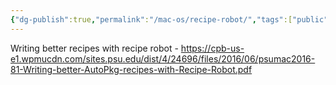 ```yaml
---
{"dg-publish":true,"permalink":"/mac-os/recipe-robot/","tags":["public","munki","autopkg"],"noteIcon":"1","created":"2024-08-03T14:52:59.031+02:00","updated":"2022-12-23T10:22:06.000+01:00"}
---
```




Writing better recipes with recipe robot - https://cpb-us-e1.wpmucdn.com/sites.psu.edu/dist/4/24696/files/2016/06/psumac2016-81-Writing-better-AutoPkg-recipes-with-Recipe-Robot.pdf